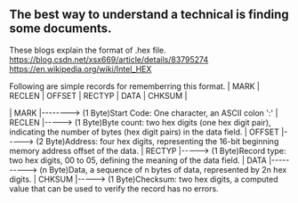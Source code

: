 ## The best way to understand a technical is finding some documents.
These blogs explain the format of .hex file.
https://blog.csdn.net/xsx669/article/details/83795274
https://en.wikipedia.org/wiki/Intel_HEX

Following are simple records for rememberring this format.
| MARK | RECLEN | OFFSET | RECTYP | DATA | CHKSUM |

| MARK |--------> (1 Byte)Start Code: One character, an ASCII colon ':'
| RECLEN |-----> (1 Byte)Byte count: two hex digits (one hex digit pair), indicating the number of bytes (hex digit pairs) in the data field. 
| OFFSET |-----> (2 Byte)Address: four hex digits, representing the 16-bit beginning memory address offset of the data. 
| RECTYP |-----> (1 Byte)Record type: two hex digits, 00 to 05, defining the meaning of the data field.
| DATA |----------> (n Byte)Data, a sequence of n bytes of data, represented by 2n hex digits.
| CHKSUM |-----> (1 Byte)Checksum: two hex digits, a computed value that can be used to verify the record has no errors.